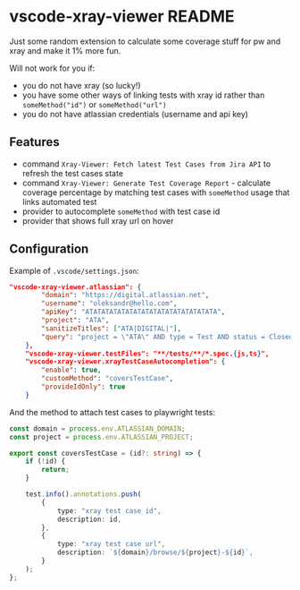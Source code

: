 # vscode-xray-viewer README

Just some random extension to calculate some coverage stuff for pw and xray and make it 1% more fun.

Will not work for you if:

-   you do not have xray (so lucky!)
-   you have some other ways of linking tests with xray id rather than `someMethod("id")` or `someMethod("url")`
-   you do not have atlassian credentials (username and api key)

## Features
- command `Xray-Viewer: Fetch latest Test Cases from Jira API` to refresh the test cases state
- command `Xray-Viewer: Generate Test Coverage Report` - calculate coverage percentage by matching test cases with `someMethod` usage that links automated test
- provider to autocomplete `someMethod` with test case id
- provider that shows full xray url on hover

## Configuration

Example of `.vscode/settings.json`:

```json
"vscode-xray-viewer.atlassian": {
        "domain": "https://digital.atlassian.net",
        "username": "oleksandr@hello.com",
        "apiKey": "ATATATATATATATATATATATATATATATATA",
        "project": "ATA",
        "sanitizeTitles": ["ATA|DIGITAL|"],
        "query": "project = \"ATA\" AND type = Test AND status = Closed AND textfields ~ \"ATA|DIGITAL\" ORDER BY created DESC",
    },
    "vscode-xray-viewer.testFiles": "**/tests/**/*.spec.{js,ts}",
    "vscode-xray-viewer.xrayTestCaseAutocompletion": {
        "enable": true,
        "customMethod": "coversTestCase",
        "provideIdOnly": true
    }
```

And the method to attach test cases to playwright tests:

```typescript
const domain = process.env.ATLASSIAN_DOMAIN;
const project = process.env.ATLASSIAN_PROJECT;

export const coversTestCase = (id?: string) => {
    if (!id) {
        return;
    }

    test.info().annotations.push(
        {
            type: "xray test case id",
            description: id,
        },
        {
            type: "xray test case url",
            description: `${domain}/browse/${project}-${id}`,
        }
    );
};
```
